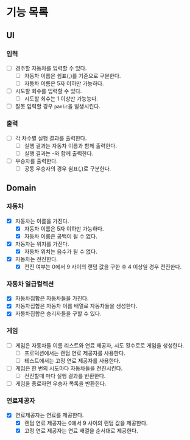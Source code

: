 # 기능 목록

## UI
### 입력
- [ ] 경주할 자동차를 입력할 수 있다.
  - [ ] 자동차 이름은 쉼표(,)를 기준으로 구분한다.
  - [ ] 자동차 이름은 5자 이하만 가능하다.
- [ ] 시도할 회수를 입력할 수 있다.
  - [ ] 시도할 회수는 1 이상만 가능능다.
- [ ] 잘못 입력할 경우 `panic`을 발생시킨다.
### 출력
- [ ] 각 차수별 실행 결과를 출력한다.
  - [ ] 실행 결과는 자동차 이름과 함께 출력한다.
  - [ ] 실행 결과는 -와 함께 출력한다.
- [ ] 우승자를 출력한다.
  - [ ] 공동 우승자의 경우 쉼표(,)로 구분한다.

## Domain
### 자동차
- [x] 자동차는 이름을 가진다.
  - [x] 자동차 이름은 5자 이하만 가능하다.
  - [x] 자동차 이름은 공백이 될 수 없다.
- [x] 자동차는 위치를 가진다.
  - [x] 자동차 위치는 음수가 될 수 없다.
- [x] 자동차는 전진한다.
  - [x] 전진 여부는 0에서 9 사이의 랜덤 값을 구한 후 4 이상일 경우 전진한다.

### 자동차 일급컬렉션
- [x] 자동차집합은 자동차들을 가진다.
- [x] 자동차집합은 자동차 이름 배열로 자동차들을 생성한다.
- [x] 자동차집합은 승리자들을 구할 수 있다.

### 게임
- [ ] 게임은 자동차들 이름 리스트와 연료 제공자, 시도 횟수로로 게임을 생성한다.
  - [ ] 프로덕션에서는 랜덤 연료 제공자를 사용한다.
  - [ ] 테스트에서는 고정 연료 제공자를 사용한다.
- [ ] 게임은 한 번의 시도마다 자동차들을 전진시킨다.
  - [ ] 전진할때 마다 실행 결과를 반환한다.
- [ ] 게임을 종료하면 우승자 목록을 반환한다.

### 연료제공자
- [x] 연료제공자는 연료를 제공한다.
  - [x] 랜덤 연료 제공자는 0에서 9 사이의 랜덤 값을 제공한다.
  - [x] 고정 연료 제공자는 연료 배열을 순서대로 제공한다.